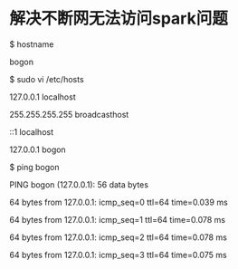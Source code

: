 # 解决不断网无法访问spark问题

$ hostname

bogon

$ sudo vi /etc/hosts

127.0.0.1       localhost

255.255.255.255 broadcasthost

::1             localhost

127.0.0.1       bogon

$ ping bogon

PING bogon \(127.0.0.1\): 56 data bytes

64 bytes from 127.0.0.1: icmp\_seq=0 ttl=64 time=0.039 ms

64 bytes from 127.0.0.1: icmp\_seq=1 ttl=64 time=0.078 ms

64 bytes from 127.0.0.1: icmp\_seq=2 ttl=64 time=0.078 ms

64 bytes from 127.0.0.1: icmp\_seq=3 ttl=64 time=0.075 ms

